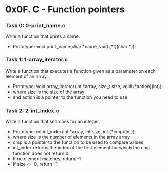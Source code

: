 # 0x0F. C - Function pointers

### Task 0: 0-print_name.c
Write a function that prints a name.
* Prototype: void print_name(char *name, void (*f)(char *));

### Task 1: 1-array_iterator.c
Write a function that executes a function given as a parameter on each element of an array.
* Prototype: void array_iterator(int *array, size_t size, void (*action)(int));
* where size is the size of the array
* and action is a pointer to the function you need to use

### Task 2: 2-int_index.c
Write a function that searches for an integer.
* Prototype: int int_index(int *array, int size, int (*cmp)(int));
* where size is the number of elements in the array array
* cmp is a pointer to the function to be used to compare values
* int_index returns the index of the first element for which the cmp function does not return 0
* If no element matches, return -1
* If size <= 0, return -1
